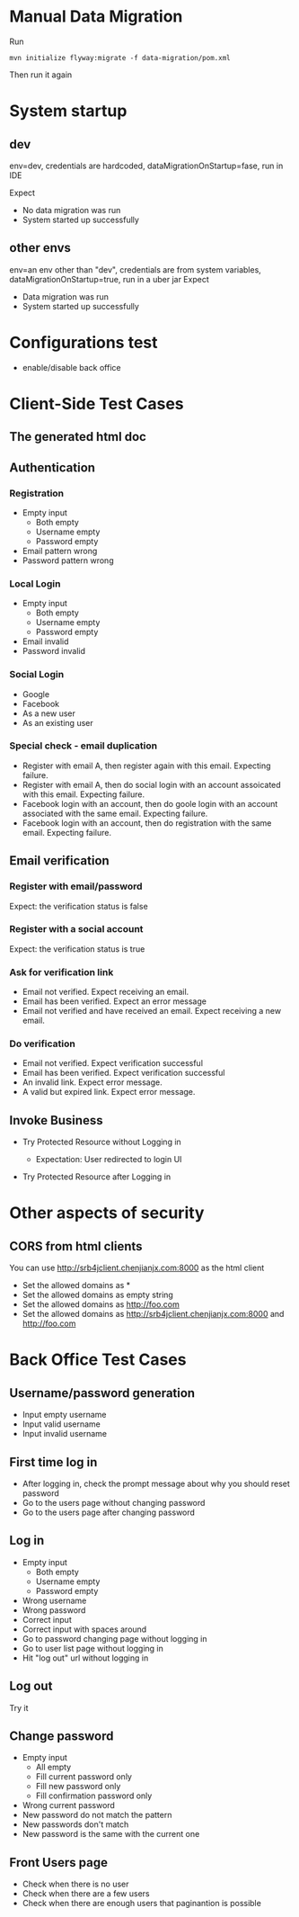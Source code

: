 # Manual Data Migration
Run 
````
mvn initialize flyway:migrate -f data-migration/pom.xml
````
Then run it again

# System startup 
## dev
env=dev, credentials are hardcoded, dataMigrationOnStartup=fase, run in IDE

Expect
* No data migration was run
* System started up successfully

## other envs
env=an env other than "dev", credentials are from system variables, dataMigrationOnStartup=true, run in a uber jar
Expect
* Data migration was run 
* System started up successfully

# Configurations test
* enable/disable back office

# Client-Side Test Cases

## The generated html doc

## Authentication

### Registration
* Empty input
  * Both empty
  * Username empty
  * Password empty
* Email pattern wrong
* Password pattern wrong

### Local Login
* Empty input
  * Both empty
  * Username empty
  * Password empty
* Email invalid
* Password invalid

### Social Login
* Google
* Facebook
* As a new user
* As an existing user

### Special check - email duplication
* Register with email A,  then register again with this email. Expecting failure. 
* Register with email A,  then do social login with an account assoicated with this email. Expecting failure. 
* Facebook login with an account, then do goole login with an account associated with the same email.  Expecting failure.
* Facebook login with an account, then do registration with the same email. Expecting failure. 

## Email verification 
### Register with email/password
Expect: the verification status is false
### Register with a social account
Expect: the verification status is true
### Ask for verification link
* Email not verified.      Expect receiving an email. 
* Email has been verified. Expect an error message
* Email not verified and have received an email.  Expect receiving a new email. 
### Do verification 
* Email not verified.  Expect verification successful
* Email has been verified.  Expect verification successful
* An invalid link.  Expect error message. 
* A valid but expired link.  Expect error message. 

## Invoke Business

* Try Protected Resource without Logging in
  * Expectation: User redirected to login UI

* Try Protected Resource after Logging in

# Other aspects of security
## CORS from html clients
You can use http://srb4jclient.chenjianjx.com:8000 as the html client 
* Set the allowed domains as *
* Set the allowed domains as empty string
* Set the allowed domains as http://foo.com
* Set the allowed domains as http://srb4jclient.chenjianjx.com:8000 and http://foo.com

# Back Office Test Cases

## Username/password generation 
* Input empty username
* Input valid username
* Input invalid username

## First time log in 
* After logging in, check the prompt message about why you should reset password
* Go to the users page without changing password
* Go to the users page after changing password
 

## Log in
* Empty input
  * Both empty
  * Username empty
  * Password empty
* Wrong username 
* Wrong password
* Correct input
* Correct input with spaces around
* Go to password changing page without logging in 
* Go to user list page without logging in 
* Hit "log out" url without logging in 

## Log out 
Try it 

## Change password
* Empty input
  * All empty
  * Fill current password only
  * Fill new password only 
  * Fill confirmation password only
* Wrong current password
* New password do not match the pattern
* New passwords don't match 
* New password is the same with the current one

## Front Users page
* Check when there is no user
* Check when there are a few users
* Check when there are enough users that paginantion is possible
